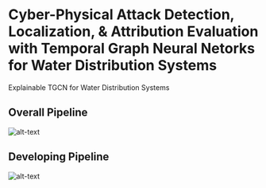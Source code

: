 # Cyber-Physical Attack Detection, Localization, & Attribution Evaluation with Temporal Graph Neural Netorks for Water Distribution Systems

Explainable TGCN for Water Distribution Systems

## Overall Pipeline
![alt-text](https://github.com/mnguyen0226/xtgcn_wds_cps/blob/main/docs/imgs/pipeline.png)

## Developing Pipeline
![alt-text](https://github.com/mnguyen0226/xtgcn_wds_cps/blob/main/docs/imgs/tgcn_train_pipeline.png)

